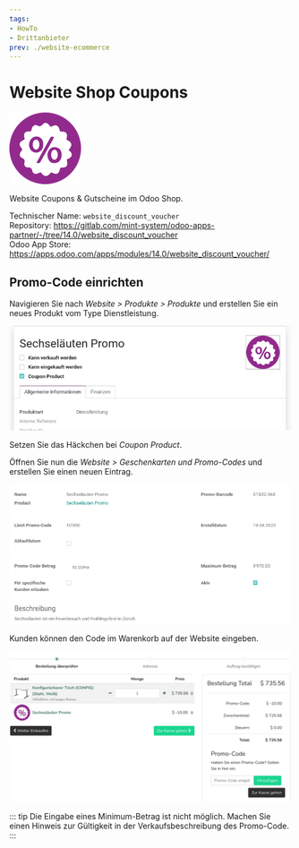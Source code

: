 ```yaml
---
tags:
- HowTo
- Drittanbieter
prev: ./website-ecommerce
---
```

# Website Shop Coupons

![](assets/icon_website_discount_voucher.png)

Website Coupons & Gutscheine im Odoo Shop.

Technischer Name: `website_discount_voucher`\
Repository: <https://gitlab.com/mint-system/odoo-apps-partner/-/tree/14.0/website_discount_voucher>\
Odoo App Store: <https://apps.odoo.com/apps/modules/14.0/website_discount_voucher/>

## Promo-Code einrichten

Navigieren Sie nach *Website > Produkte > Produkte* und erstellen Sie ein neues Produkt vom Type Dienstleistung.

![](assets/Website%20Coupons%20&%20Vouchers%20in%20Odoo%20Shop%20ProdScreenshot%20from%202022-04-19%2016-49-14ukt.png)

Setzen Sie das Häckchen bei *Coupon Product*.

Öffnen Sie nun die *Website > Geschenkarten und Promo-Codes* und erstellen Sie einen neuen Eintrag.

![](assets/Website%20Coupons%20&%20Vouchers%20in%20Odoo%20Shop%20Promo-Code.png)

Kunden können den Code im Warenkorb auf der Website eingeben.

![](assets/Website%20Coupons%20&%20Vouchers%20in%20Odoo%20Shop%20Warenkorb.png)

::: tip
Die Eingabe eines Minimum-Betrag ist nicht möglich. Machen Sie einen Hinweis zur Gültigkeit in der Verkaufsbeschreibung des Promo-Code.
:::